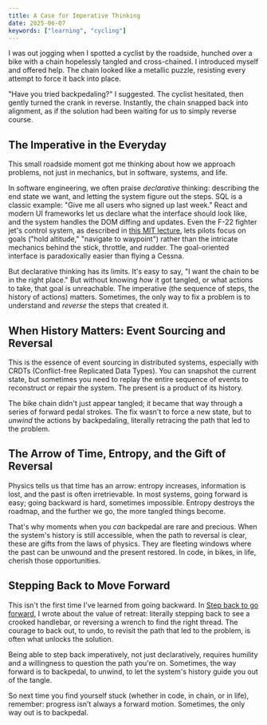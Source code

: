 ```yaml
---
title: A Case for Imperative Thinking
date: 2025-06-07
keywords: ["learning", "cycling"]
---
```


I was out jogging when I spotted a cyclist by the roadside, hunched over a bike with a chain hopelessly tangled and cross-chained. I introduced myself and offered help. The chain looked like a metallic puzzle, resisting every attempt to force it back into place.

"Have you tried backpedaling?" I suggested. The cyclist hesitated, then gently turned the crank in reverse. Instantly, the chain snapped back into alignment, as if the solution had been waiting for us to simply reverse course.

## The Imperative in the Everyday

This small roadside moment got me thinking about how we approach problems, not just in mechanics, but in software, systems, and life.

In software engineering, we often praise _declarative_ thinking: describing the end state we want, and letting the system figure out the steps. SQL is a classic example: "Give me all users who signed up last week." React and modern UI frameworks let us declare what the interface should look like, and the system handles the DOM diffing and updates. Even the F-22 fighter jet's control system, as described in [this MIT lecture](https://www.youtube.com/watch?v=n068fel-W9I), lets pilots focus on goals ("hold altitude," "navigate to waypoint") rather than the intricate mechanics behind the stick, throttle, and rudder. The goal-oriented interface is paradoxically easier than flying a Cessna.

But declarative thinking has its limits. It's easy to say, "I want the chain to be in the right place." But without knowing _how_ it got tangled, or what actions to take, that goal is unreachable. The imperative (the sequence of steps, the history of actions) matters. Sometimes, the only way to fix a problem is to understand and _reverse_ the steps that created it.

## When History Matters: Event Sourcing and Reversal

This is the essence of event sourcing in distributed systems, especially with CRDTs (Conflict-free Replicated Data Types). You can snapshot the current state, but sometimes you need to replay the entire sequence of events to reconstruct or repair the system. The present is a product of its history.

The bike chain didn't just appear tangled; it became that way through a series of forward pedal strokes. The fix wasn't to force a new state, but to _unwind_ the actions by backpedaling, literally retracing the path that led to the problem.

## The Arrow of Time, Entropy, and the Gift of Reversal

Physics tells us that time has an arrow: entropy increases, information is lost, and the past is often irretrievable. In most systems, going forward is easy; going backward is hard, sometimes impossible. Entropy destroys the roadmap, and the further we go, the more tangled things become.

That's why moments when you _can_ backpedal are rare and precious. When the system's history is still accessible, when the path to reversal is clear, these are gifts from the laws of physics. They are fleeting windows where the past can be unwound and the present restored. In code, in bikes, in life, cherish those opportunities.

## Stepping Back to Move Forward

This isn't the first time I've learned from going backward. In [Step back to go forward](./20240811-bike-shop-lessons.md), I wrote about the value of retreat: literally stepping back to see a crooked handlebar, or reversing a wrench to find the right thread. The courage to back out, to undo, to revisit the path that led to the problem, is often what unlocks the solution.

Being able to step back imperatively, not just declaratively, requires humility and a willingness to question the path you're on. Sometimes, the way forward is to backpedal, to unwind, to let the system's history guide you out of the tangle.

So next time you find yourself stuck (whether in code, in chain, or in life), remember: progress isn't always a forward motion. Sometimes, the only way out is to backpedal.
